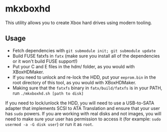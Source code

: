 mkxboxhd
========

This utility allows you to create Xbox hard drives using modern tooling.

Usage
-----

- Fetch dependencies with `git submodule init; git submodule update`
- Build FUSE fatxfs in `fatx` (make sure you install all of the dependencies or it won't build FUSE support!)
- Put your C and E files in the hdm/ folder, as you would with XBoxHDMaker.
- If you need to unlock and re-lock the HDD, put your `eeprom.bin` in the root directory of this tool, as you would with XBoxHDMaker.
- Making sure that the `fatxfs` binary in `fatx/build/fatxfs` is in your PATH, run `./mkxboxhd.sh [path to disk]`

If you need to lock/unlock the HDD, you will need to use a USB-to-SATA adapter that implements SCSI to ATA Translation and ensure that your user has `sudo` powers.  If you are working with real disks and not images, you will need to make sure your user has permission to access it (for example: `sudo usermod -a -G disk user`) or run it as `root`.
